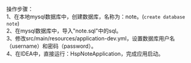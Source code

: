 操作步骤：  
1、在本地mysql数据库中，创建数据库，名称为：note。(`create database note`)  
2、在mysql数据库中，导入"note.sql"中的sql。  
3、修改src/main/resources/application-dev.yml，设置数据库用户名（username）和密码（password）。  
4、在IDEA中，直接运行：HspNoteApplication，完成应用启动。
